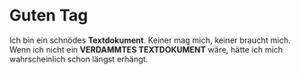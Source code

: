 # Guten Tag

Ich bin ein schnödes **Textdokument**. Keiner mag mich, keiner braucht mich.
Wenn ich nicht ein **VERDAMMTES __TEXTDOKUMENT__** wäre, hätte ich mich
wahrscheinlich schon längst erhängt.


